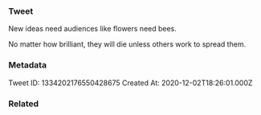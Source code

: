 ### Tweet
New ideas need audiences like flowers need bees. 

No matter how brilliant, they will die unless others work to spread them.

### Metadata
Tweet ID: 1334202176550428675
Created At: 2020-12-02T18:26:01.000Z

### Related

